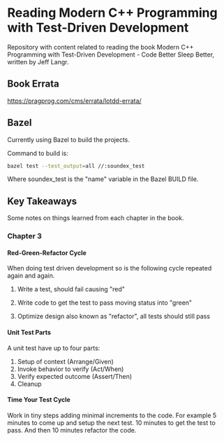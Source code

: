 # Reading Modern C++ Programming with Test-Driven Development

Repository with content related to reading the book Modern C++ Programming with Test-Driven Development - Code Better Sleep Better, written by Jeff Langr.

## Book Errata

<https://pragprog.com/cms/errata/lotdd-errata/>

## Bazel

Currently using Bazel to build the projects.

Command to build is:

```bash
bazel test --test_output=all //:soundex_test
```

Where soundex_test is the "name" variable in the Bazel BUILD file.

## Key Takeaways

Some notes on things learned from each chapter in the book.

### Chapter 3

#### Red-Green-Refactor Cycle

When doing test driven development so is the following cycle repeated again and again.

1. Write a test, should fail causing "red"

2. Write code to get the test to pass moving status into "green"

3. Optimize design also known as "refactor", all tests should still pass

#### Unit Test Parts

A unit test have up to four parts:

1. Setup of context (Arrange/Given)
2. Invoke behavior to verify (Act/When)
3. Verify expected outcome (Assert/Then)
4. Cleanup

#### Time Your Test Cycle

Work in tiny steps adding minimal increments to the code. For example 5 minutes to come up and setup the next test. 10 minutes to get the test to pass. And then 10 minutes refactor the code.

